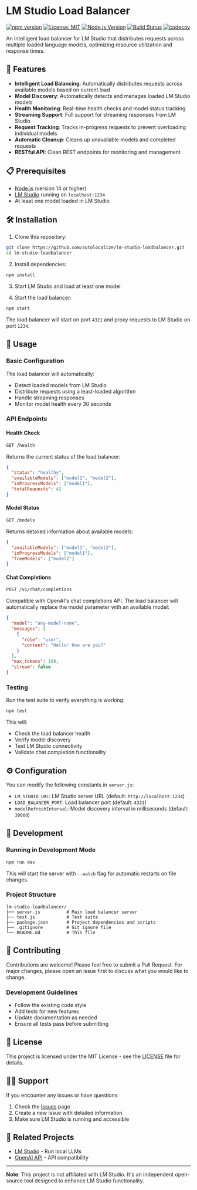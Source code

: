 # LM Studio Load Balancer

[![npm version](https://badge.fury.io/js/lm-studio-loadbalancer.svg)](https://badge.fury.io/js/lm-studio-loadbalancer)
[![License: MIT](https://img.shields.io/badge/License-MIT-yellow.svg)](https://opensource.org/licenses/MIT)
[![Node.js Version](https://img.shields.io/badge/node-%3E%3D14.0.0-brightgreen)](https://nodejs.org/)
[![Build Status](https://github.com/autolocalize/lm-studio-loadbalancer/workflows/CI/badge.svg)](https://github.com/autolocalize/lm-studio-loadbalancer/actions)
[![codecov](https://codecov.io/gh/autolocalize/lm-studio-loadbalancer/branch/main/graph/badge.svg)](https://codecov.io/gh/autolocalize/lm-studio-loadbalancer)

An intelligent load balancer for LM Studio that distributes requests across multiple loaded language models, optimizing resource utilization and response times.

## 🚀 Features

- **Intelligent Load Balancing**: Automatically distributes requests across available models based on current load
- **Model Discovery**: Automatically detects and manages loaded LM Studio models
- **Health Monitoring**: Real-time health checks and model status tracking
- **Streaming Support**: Full support for streaming responses from LM Studio
- **Request Tracking**: Tracks in-progress requests to prevent overloading individual models
- **Automatic Cleanup**: Cleans up unavailable models and completed requests
- **RESTful API**: Clean REST endpoints for monitoring and management

## 📋 Prerequisites

- [Node.js](https://nodejs.org/) (version 14 or higher)
- [LM Studio](https://lmstudio.ai/) running on `localhost:1234`
- At least one model loaded in LM Studio

## 🛠️ Installation

1. Clone this repository:
```bash
git clone https://github.com/autolocalize/lm-studio-loadbalancer.git
cd lm-studio-loadbalancer
```

2. Install dependencies:
```bash
npm install
```

3. Start LM Studio and load at least one model

4. Start the load balancer:
```bash
npm start
```

The load balancer will start on port `4321` and proxy requests to LM Studio on port `1234`.

## 📖 Usage

### Basic Configuration

The load balancer will automatically:
- Detect loaded models from LM Studio
- Distribute requests using a least-loaded algorithm
- Handle streaming responses
- Monitor model health every 30 seconds

### API Endpoints

#### Health Check
```bash
GET /health
```

Returns the current status of the load balancer:
```json
{
  "status": "healthy",
  "availableModels": ["model1", "model2"],
  "inProgressModels": ["model1"],
  "totalRequests": 42
}
```

#### Model Status
```bash
GET /models
```

Returns detailed information about available models:
```json
{
  "availableModels": ["model1", "model2"],
  "inProgressModels": ["model1"],
  "freeModels": ["model2"]
}
```

#### Chat Completions
```bash
POST /v1/chat/completions
```

Compatible with OpenAI's chat completions API. The load balancer will automatically replace the model parameter with an available model:

```json
{
  "model": "any-model-name",
  "messages": [
    {
      "role": "user",
      "content": "Hello! How are you?"
    }
  ],
  "max_tokens": 100,
  "stream": false
}
```

### Testing

Run the test suite to verify everything is working:

```bash
npm test
```

This will:
- Check the load balancer health
- Verify model discovery
- Test LM Studio connectivity
- Validate chat completion functionality

## ⚙️ Configuration

You can modify the following constants in `server.js`:

- `LM_STUDIO_URL`: LM Studio server URL (default: `http://localhost:1234`)
- `LOAD_BALANCER_PORT`: Load balancer port (default: `4321`)
- `modelRefreshInterval`: Model discovery interval in milliseconds (default: `30000`)

## 🔧 Development

### Running in Development Mode

```bash
npm run dev
```

This will start the server with `--watch` flag for automatic restarts on file changes.

### Project Structure

```
lm-studio-loadbalancer/
├── server.js          # Main load balancer server
├── test.js            # Test suite
├── package.json       # Project dependencies and scripts
├── .gitignore         # Git ignore file
└── README.md          # This file
```

## 🤝 Contributing

Contributions are welcome! Please feel free to submit a Pull Request. For major changes, please open an issue first to discuss what you would like to change.

### Development Guidelines

- Follow the existing code style
- Add tests for new features
- Update documentation as needed
- Ensure all tests pass before submitting

## 📝 License

This project is licensed under the MIT License - see the [LICENSE](LICENSE) file for details.

## 🙋‍♂️ Support

If you encounter any issues or have questions:

1. Check the [Issues](https://github.com/autolocalize/lm-studio-loadbalancer/issues) page
2. Create a new issue with detailed information
3. Make sure LM Studio is running and accessible

## 🔗 Related Projects

- [LM Studio](https://lmstudio.ai/) - Run local LLMs
- [OpenAI API](https://platform.openai.com/docs/api-reference) - API compatibility

---

**Note**: This project is not affiliated with LM Studio. It's an independent open-source tool designed to enhance LM Studio functionality.
